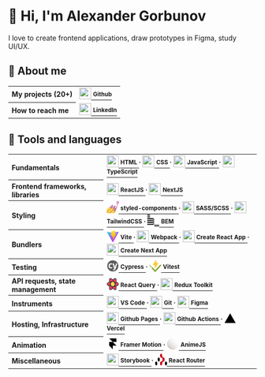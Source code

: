 <h1>👋 Hi, I'm Alexander Gorbunov</h1>
<p>I love to create frontend applications, draw prototypes in Figma, study UI/UX.</p>

<h2>👤 About me</h2>

<table>
    
 <tr>
  <th align="left">My projects (20+)</th>
  <td>
   <a href="https://github.com/arlagonix/arlagonix.github.io">
    <img src="https://cdn.jsdelivr.net/gh/devicons/devicon/icons/github/github-original.svg" width="24" height="24"/>
    <strong><sup>Github</sup></strong>
   </a>
  </td>
 </tr>
    
 <tr><!-- Empty row that helps to make all rows in the table have the same bg color --></tr>
 <tr>
  <th align="left">How to reach me</th>
  <td>
   <a href="https://www.linkedin.com/in/alex-gorbunov/">
    <img src="https://cdn.jsdelivr.net/gh/devicons/devicon/icons/linkedin/linkedin-original.svg" width="24" height="24"/>
    <strong><sup>LinkedIn</strong></sup>
   </a>
  </td>
 </tr>
    
</table>

<h2>🔨 Tools and languages</h2>

<table>
    
 <tr>
  <th align="left">Fundamentals</th>
  <td>
   <a href="https://www.w3schools.com/html/default.asp">
    <img src="https://cdn.jsdelivr.net/gh/devicons/devicon/icons/html5/html5-original.svg" width="24" height="24"/>
    <strong><sup>HTML</sup></strong>
   </a>
   <strong><sup>⸱</sup></strong>
   <a href="https://www.w3schools.com/css/css_intro.asp">
    <img src="https://cdn.jsdelivr.net/gh/devicons/devicon/icons/css3/css3-original.svg" width="24" height="24"/>
    <strong><sup>CSS</sup></strong>
   </a>
   <strong><sup>⸱</sup></strong>
   <a href="https://developer.mozilla.org/en-US/docs/Learn/JavaScript/First_steps/What_is_JavaScript">
    <img src="https://cdn.jsdelivr.net/gh/devicons/devicon/icons/javascript/javascript-original.svg" width="24" height="24"/>
    <strong><sup>JavaScript</sup></strong>
   </a>
   <strong><sup>⸱</sup></strong>
   <a href="https://www.typescriptlang.org/">
    <img src="https://cdn.jsdelivr.net/gh/devicons/devicon/icons/typescript/typescript-original.svg" width="24" height="24"/>
    <strong><sup>TypeScript</sup></strong>
   </a>
  </td>
 </tr>
    
 <tr><!-- Empty row that helps to make all rows in the table have the same bg color --></tr>
 <tr>
  <th align="left">Frontend frameworks, libraries</th>
  <td>
   <a href="https://reactjs.org/">
    <img src="https://cdn.jsdelivr.net/gh/devicons/devicon/icons/react/react-original.svg" width="24" height="24"/>
    <strong><sup>ReactJS</sup></strong>
   </a>
   <strong><sup>⸱</sup></strong>
   <a href="https://nextjs.org/learn/foundations/about-nextjs/what-is-nextjs">
    <img src="https://cdn.jsdelivr.net/gh/devicons/devicon/icons/nextjs/nextjs-original.svg" width="24" height="24"/>
    <strong><sup>NextJS</sup></strong>
   </a>
  </td>
 </tr>
    
 <tr><!-- Empty row that helps to make all rows in the table have the same bg color --></tr>
 <tr>
  <th align="left">Styling</th>
  <td>
   <a href="https://styled-components.com/">
    <img src="./assets/styled-components.jpg" width="24" height="24"/>
    <strong><sup>styled-components</sup></strong>
   </a>
   <strong><sup>⸱</sup></strong>
   <a href="https://sass-lang.com/">
    <img src="https://cdn.jsdelivr.net/gh/devicons/devicon/icons/sass/sass-original.svg" width="24" height="24"/>
    <strong><sup>SASS/SCSS</sup></strong>
   </a>
   <strong><sup>⸱</sup></strong>
   <a href="https://tailwindcss.com/">
    <img src="https://cdn.jsdelivr.net/gh/devicons/devicon/icons/tailwindcss/tailwindcss-plain.svg" width="24" height="24"/>
    <strong><sup>TailwindCSS</sup></strong>
   </a>
   <strong><sup>⸱</sup></strong>
   <a href="https://en.bem.info/">
    <img src="./assets/bem.svg" width="24" height="24"/>
    <strong><sup>BEM</sup></strong>
   </a>
  </td>
 </tr>
    
 <tr><!-- Empty row that helps to make all rows in the table have the same bg color --></tr>
 <tr>
  <th align="left">Bundlers</th>
  <td>
   <a href="https://vitejs.dev/">
    <img src="./assets/vitejs.svg" width="24" height="24"/>
    <strong><sup>Vite</sup></strong>
   </a>
   <strong><sup>⸱</sup></strong>
   <a href="https://webpack.js.org/">
    <img src="https://cdn.jsdelivr.net/gh/devicons/devicon/icons/webpack/webpack-original.svg" width="24" height="24"/>
    <strong><sup>Webpack</sup></strong>
   </a>
   <strong><sup>⸱</sup></strong>
   <a href="https://create-react-app.dev/">
    <img src="https://cdn.jsdelivr.net/gh/devicons/devicon/icons/react/react-original.svg" width="24" height="24"/>
    <strong><sup>Create React App</sup></strong>
   </a>
   <strong><sup>⸱</sup></strong>
   <a href="https://nextjs.org/docs/api-reference/create-next-app">
    <img src="https://cdn.jsdelivr.net/gh/devicons/devicon/icons/nextjs/nextjs-original.svg" width="24" height="24"/>
    <strong><sup>Create Next App</sup></strong>
   </a>
  </td>
 </tr>
    
 <tr><!-- Empty row that helps to make all rows in the table have the same bg color --></tr>
 <tr>
  <th align="left">Testing</th>
  <td>
   <a href="https://www.cypress.io/">
    <img src="./assets/cypress.svg" width="24" height="24"/>
    <strong><sup>Cypress</sup></strong>
   </a>
   <strong><sup>⸱</sup></strong>
   <a href="https://vitest.dev/">
    <img src="./assets/vitest.svg" width="24" height="24"/>
    <strong><sup>Vitest</sup></strong>
   </a>
  </td>
 </tr>
    
 <tr><!-- Empty row that helps to make all rows in the table have the same bg color --></tr>
 <tr>
  <th align="left">API requests, state management</th>
  <td>
   <a href="https://react-query-v3.tanstack.com/">
    <img src="./assets/react-query.svg" width="24" height="24"/>
    <strong><sup>React Query</sup></strong>
   </a>
   <strong><sup>⸱</sup></strong>
   <a href="https://redux-toolkit.js.org/">
    <img src="https://cdn.jsdelivr.net/gh/devicons/devicon/icons/redux/redux-original.svg" width="24" height="24"/>
    <strong><sup>Redux Toolkit</sup></strong>
   </a>
  </td>
 </tr>
 
 <tr><!-- Empty row that helps to make all rows in the table have the same bg color --></tr>
 <tr>
  <th align="left">Instruments</th>
  <td>
   <a href="https://code.visualstudio.com/">
    <img src="https://cdn.jsdelivr.net/gh/devicons/devicon/icons/vscode/vscode-original.svg" width="24" height="24"/>
    <strong><sup>VS Code</sup></strong>
   </a>
   <strong><sup>⸱</sup></strong>
   <a href="https://git-scm.com/">
    <img src="https://cdn.jsdelivr.net/gh/devicons/devicon/icons/git/git-original.svg" width="24" height="24"/>
    <strong><sup>Git</sup></strong>
   </a>
   <strong><sup>⸱</sup></strong>
   <a href="https://figma.com/">
    <img src="https://cdn.jsdelivr.net/gh/devicons/devicon/icons/figma/figma-original.svg" width="24" height="24"/>
    <strong><sup>Figma</sup></strong>
   </a>
  </td>
 </tr>
    
 <tr><!-- Empty row that helps to make all rows in the table have the same bg color --></tr>
 <tr>
  <th align="left">Hosting, Infrastructure</th>
  <td>
   <a href="https://pages.github.com/">
    <img src="https://cdn.jsdelivr.net/gh/devicons/devicon/icons/github/github-original.svg" width="24" height="24"/>
    <strong><sup>Github Pages</sup></strong>
   </a>
   <strong><sup>⸱</sup></strong>
   <a href="https://github.com/features/actions">
    <img src="https://cdn.jsdelivr.net/gh/devicons/devicon/icons/github/github-original.svg" width="24" height="24"/>
    <strong><sup>Github Actions</sup></strong>
   </a>
   <strong><sup>⸱</sup></strong>
   <a href="https://vercel.com/">
    <img src="./assets/vercel.svg" width="24" height="24"/>
    <strong><sup>Vercel</sup></strong>
   </a>
  </td>
 </tr>
    
 <tr><!-- Empty row that helps to make all rows in the table have the same bg color --></tr>
 <tr>
  <th align="left">Animation</th>
  <td>
   <a href="https://www.framer.com/motion/introduction/">
    <img src="./assets/framer.svg" width="24" height="24"/>
    <strong><sup>Framer Motion</sup></strong>
   </a>
   <strong><sup>⸱</sup></strong>
   <a href="https://github.com/features/actions">
    <img src="./assets/animejs.ico" width="24" height="24"/>
    <strong><sup>AnimeJS</sup></strong>
   </a>
  </td>
 </tr>
    
 <tr><!-- Empty row that helps to make all rows in the table have the same bg color --></tr>
 <tr>
  <th align="left">Miscellaneous</th>
  <td>
   <a href="https://storybook.js.org/">
    <img src="https://cdn.jsdelivr.net/gh/devicons/devicon/icons/storybook/storybook-original.svg" width="24" height="24"/>
    <strong><sup>Storybook</sup></strong>
   </a>
   <strong><sup>⸱</sup></strong>
   <a href="https://reactrouter.com/en/main">
    <img src="./assets/react-router.svg" width="24" height="24"/>
    <strong><sup>React Router</sup></strong>
   </a>
  </td>
 </tr>
</table>
